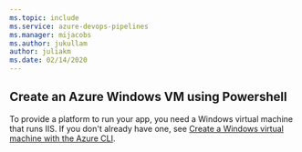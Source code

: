 ```yaml
---
ms.topic: include
ms.service: azure-devops-pipelines
ms.manager: mijacobs
ms.author: jukullam
author: juliakm
ms.date: 02/14/2020
---
```


## Create an Azure Windows VM using Powershell

To provide a platform to run your app, you need a Windows virtual machine that runs IIS. If you don't already have one, see [Create a Windows virtual machine with the Azure CLI](/azure/virtual-machines/windows/quick-create-cli).
